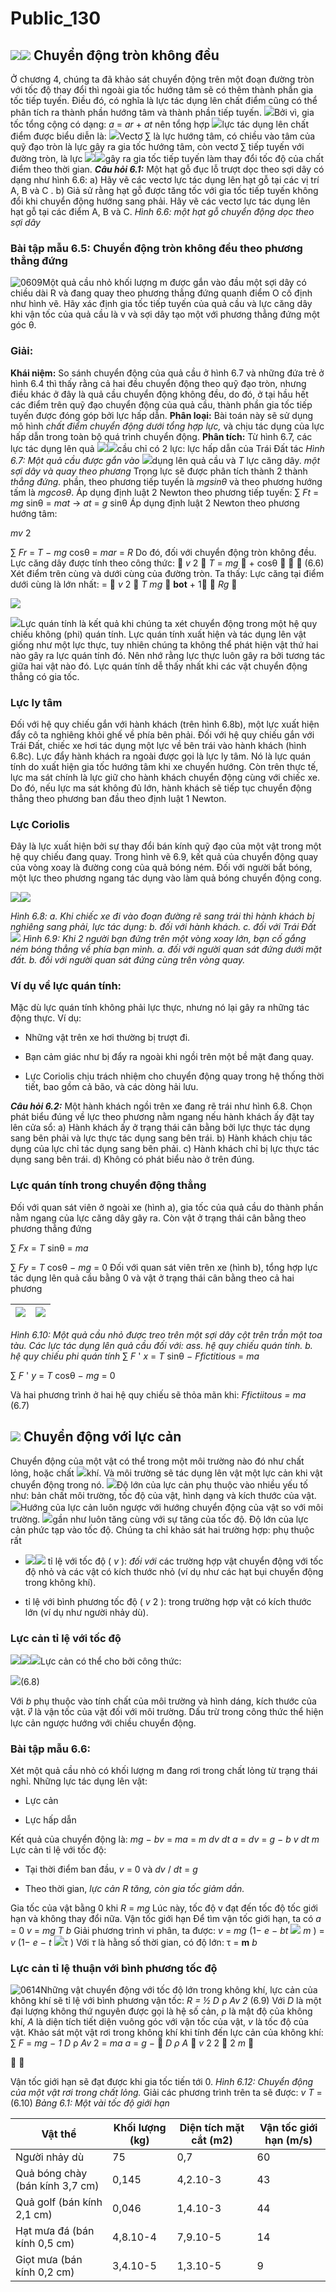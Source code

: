 # Public_130

## ![](images/image1.jpeg)![](images/image2.png) Chuyển động tròn không đều

Ở chương 4, chúng ta đã khảo sát chuyển động trên một đoạn đường tròn với tốc độ thay đổi thì ngoài gia tốc hướng tâm sẽ có thêm thành phần gia tốc tiếp tuyến. Điều đó, có nghĩa là lực tác dụng lên chất điểm cũng có thể phân tích ra thành phần hướng tâm và thành phần tiếp tuyến.
![](images/image3.png)Bởi vì, gia tốc tổng cộng có dạng: _a_ = _ar_ \+ _at_ nên tổng hợp
![](images/image4.png)lực tác dụng lên chất điểm được biểu diễn là:
![](images/image7.png)Vectơ ∑
là lực hướng tâm, có chiều vào tâm của quỹ
đạo tròn là lực gây ra gia tốc hướng tâm, còn vectơ ∑
tiếp tuyến với đường tròn, là lực
![](images/image7.png)![](images/image9.jpeg)gây ra gia tốc tiếp tuyến làm thay đổi tốc độ của chất điểm theo thời gian.
_**Câu hỏi 6.1:**_ Một hạt gỗ đục lỗ trượt dọc theo sợi dây có dạng như hình 6.6: a) Hãy vẽ các vectơ lực tác dụng lên hạt gỗ tại các vị trí A, B và C . b) Giả sử rằng hạt gỗ được tăng tốc với gia tốc tiếp tuyến không đổi khi chuyển động hướng sang phải. Hãy vẽ các vectơ lực tác dụng lên hạt gỗ tại các điểm A, B và C.
_Hình 6.6: một hạt gỗ chuyển động dọc theo sợi dây_

### Bài tập mẫu 6.5: Chuyển động tròn không đều theo phương thẳng đứng

![0609](images/image10.jpeg)Một quả cầu nhỏ khối lượng m được gắn vào đầu một sợi dây có chiều dài R và đang quay theo phương thẳng đứng quanh điểm O cố định như hình vẽ. Hãy xác định gia tốc tiếp tuyến của quả cầu và lực căng dây khi vận tốc của quả cầu là v và sợi dây tạo một với phương thẳng đứng một góc θ.

### Giải:

**Khái niệm:** So sánh chuyển động của quả cầu ở hình 6.7 và những đứa trẻ ở hình 6.4 thì thấy rằng cả hai đều chuyển động theo quỹ đạo tròn, nhưng điều khác ở đây là quả cầu chuyển động không đều, do đó, ở tại hầu hết các điểm trên quỹ đạo chuyển động của quả cầu, thành phần gia tốc tiếp tuyến được đóng góp bởi lực hấp dẫn.
**Phân loại:** Bài toán này sẽ sử dụng mô hình _chất điểm chuyển động dưới tổng hợp lực,_ và chịu tác dụng của lực hấp dẫn trong toàn bộ quá trình chuyển động.
**Phân tích:** Từ hình 6.7, các lực tác dụng lên quả
![](images/image11.png)![](images/image13.png)cầu chỉ có 2 lực: lực hấp dẫn của Trái Đất tác _Hình 6.7: Một quả cầu được gắn vào_
![](images/image14.png)dụng lên quả cầu
và _T_ lực căng dây.
_một sợi dây và quay theo phương_
Trọng lực
sẽ được phân tích thành 2 thành
_thẳng đứng._
phần, theo phương tiếp tuyến là _mgsinθ_ và theo phương hướng tấm là _mgcosθ_. Áp dụng định luật 2 Newton theo phương tiếp tuyến:
∑ _Ft_ = _mg_ sinθ = _mat_ → _at_ = _g_ sinθ
Áp dụng định luật 2 Newton theo phương hướng tâm:

_mv_ 2

∑ _Fr_ = _T_ − _mg_ cosθ = _mar_ = _R_
Do đó, đối với chuyển động tròn không đều. Lực căng dây được tính theo công thức:
 _v_ 2 
_T_ = _mg_  + cosθ 
 
(6.6)
Xét điểm trên cùng và dưới cùng của đường tròn. Ta thấy: Lực căng tại điểm dưới cùng là lớn nhất:
=  _v_ 2 
_T mg_  __bot__ \+ 1
 _Rg_ 

![](images/image16.png)

![](images/image17.jpeg)Lực quán tính là kết quả khi chúng ta xét chuyển động trong một hệ quy chiếu không (phi) quán tính.
Lực quán tính xuất hiện và tác dụng lên vật giống như một lực thực, tuy nhiên chúng ta không thể phát hiện vật thứ hai nào gây ra lực quán tính đó. Nên nhớ rằng lực thực luôn gây ra bởi tương tác giữa hai vật nào đó.
Lực quán tính dễ thấy nhất khi các vật chuyển động thẳng có gia tốc.

### Lực ly tâm

Đối với hệ quy chiếu gắn với hành khách (trên hình 6.8b), một lực xuất hiện đẩy cô ta nghiêng khỏi ghế về phía bên phải.
Đối với hệ quy chiếu gắn với Trái Đất, chiếc xe hơi tác dụng một lực về bên trái vào hành khách (hình 6.8c).
Lực đẩy hành khách ra ngoài được gọi là lực ly tâm. Nó là lực quán tính do xuất hiện gia tốc hướng tâm khi xe chuyển hướng.
Còn trên thực tế, lực ma sát chính là lực giữ cho hành khách chuyển động cùng với chiếc xe. Do đó, nếu lực ma sát không đủ lớn, hành khách sẽ tiếp tục chuyển động thẳng theo phương ban đầu theo định luật 1 Newton.

### Lực Coriolis

Đây là lực xuất hiện bởi sự thay đổi bán kính quỹ đạo của một vật trong một hệ quy chiếu đang quay.
Trong hình vẽ 6.9, kết quả của chuyển động quay của vòng xoay là đường cong của quả bóng ném.
Đối với người bắt bóng, một lực theo phương ngang tác dụng vào làm quả bóng chuyển động cong.

![](images/image19.jpeg)![](images/image20.jpeg)

_Hình 6.8: a. Khi chiếc xe đi vào đoạn đường rẽ sang trái thì hành khách bị nghiêng sang phải, lực tác dụng: b. đối với hành khách. c. đối với Trái Đất_
![](images/image21.jpeg)
_Hình 6.9: Khi 2 người bạn đứng trên một vòng xoay lớn, bạn cố gắng ném bóng thẳng về phía bạn mình. a. đối với người quan sát đứng dưới mặt đất. b. đối với người quan sát đứng cùng trên vòng quay._

### Ví dụ về lực quán tính:

Mặc dù lực quán tính không phải lực thực, nhưng nó lại gây ra những tác động thực. Ví
dụ:

  * Những vật trên xe hơi thường bị trượt đi.

  * Bạn cảm giác như bị đẩy ra ngoài khi ngồi trên một bề mặt đang quay.

  * Lực Coriolis chịu trách nhiệm cho chuyển động quay trong hệ thống thời tiết, bao gồm cả bão, và các dòng hải lưu.


_**Câu hỏi 6.2:**_ Một hành khách ngồi trên xe đang rẽ trái như hình 6.8. Chọn phát biểu đúng về lực theo phương nằm ngang nếu hành khách ấy đặt tay lên cửa sổ: a) Hành khách ấy ở trạng thái cân bằng bởi lực thực tác dụng sang bên phải và lực thực tác dụng sang bên trái. b) Hành khách chịu tác dụng của lực chỉ tác dụng sang bên phải. c) Hành khách chỉ bị lực thực tác dụng sang bên trái. d) Không có phát biểu nào ở trên đúng.

### Lực quán tính trong chuyển động thẳng

Đối với quan sát viên ở ngoài xe (hình a), gia tốc của quả cầu do thành phần nằm ngang của lực căng dây gây ra. Còn vật ở trạng thái cân bằng theo phương thẳng đứng

∑ _Fx_ = _T_ sinθ = _ma_

∑ _Fy_ = _T_ cosθ − _mg_ = 0
Đối với quan sát viên trên xe (hình b), tổng hợp lực tác dụng lên quả cầu bằng 0 và vật ở trạng thái cân bằng theo cả hai phương


| ![](images/image22.jpeg) | ![](images/image23.jpeg) |
| --- | --- |

 

_Hình 6.10: Một quả cầu nhỏ được treo trên một sợi dây cột trên trần một toa tàu. Các lực tác dụng lên quả cầu đối với: ass. hệ quy chiếu quán tính. b. hệ quy chiếu phi quán tính_
∑ _F_ ' _x_ = _T_ sinθ − _Ffictitious_ = _ma_

∑ _F_ ' _y_ = _T_ cosθ − _mg_ = 0

Và hai phương trình ở hai hệ quy chiếu sẽ thỏa mãn khi:
_Ffictiitous = ma_ (6.7)

## ![](images/image24.png) Chuyển động với lực cản

Chuyển động của một vật có thể trong một môi trường nào đó như chất lỏng, hoặc chất
![](images/image25.png)khí. Và môi trường sẽ tác dụng lên vật một lực cản khi vật chuyển động trong nó.
![](images/image25.png)Độ lớn của lực cản phụ thuộc vào nhiều yếu tố như: bản chất môi trường, tốc độ của
vật, hình dạng và kích thước của vật.
![](images/image25.png)Hướng của lực cản luôn ngược với hướng chuyển động của vật so với môi trường.
![](images/image25.png)gần như luôn tăng cùng với sự tăng của tốc độ. Độ lớn của lực cản phức tạp vào tốc độ. Chúng ta chỉ khảo sát hai trường hợp:
phụ thuộc rất

  * ![](images/image25.png)![](images/image25.png) tỉ lệ với tốc độ ( _v_ ): _đối với_ các trường hợp vật chuyển động với tốc độ nhỏ và các vật có kích thước nhỏ (ví dụ như các hạt bụi chuyển động trong không khí).

  * tỉ lệ với bình phương tốc độ ( _v_ 2 ): trong trường hợp vật có kích thước lớn (ví dụ như người nhảy dù).


### Lực cản tỉ lệ với tốc độ

![](images/image27.jpeg)![](images/image28.jpeg)![](images/image29.png)Lực cản có thể cho bởi công thức:

![](images/image30.png)(6.8)

Với _b_ phụ thuộc vào tính chất của môi trường và hình dáng, kích thước của vật. 𝑣⃗ là vận tốc của vật đối với môi trường. Dấu trừ trong công thức thể hiện lực cản ngược hướng với chiều chuyển động.

### Bài tập mẫu 6.6:

Xét một quả cầu nhỏ có khối lượng m đang rơi trong chất lỏng từ trạng thái nghỉ.
Những lực tác dụng lên vật:

  * Lực cản

  * Lực hấp dẫn


Kết quả của chuyển động là:
_mg_ − _bv_ = _ma_ = _m dv_
_dt_
_a_ = _dv_
= _g_ − _b v_
_dt m_
Lực cản tỉ lệ với tốc độ:

  * Tại thời điểm ban đầu, _v_ = 0 và _dv_ / _dt_ = _g_

  * Theo thời gian, _lực cản R tăng, còn gia tốc giảm dần._


Gia tốc của vật bằng 0 khi _R_ = _mg_
Lúc này, tốc độ v đạt đến tốc độ tốc giới hạn và không thay đổi nữa.
Vận tốc giới hạn
Để tìm vận tốc giới hạn, ta có _a_ = 0
_v_ = _mg_
_T b_
Giải phương trình vi phân, ta được:
_v_ = _mg_ (1− _e_ − _bt_ ![](images/image32.png) _m_ ) = _v_
(1− _e_ − _t_ ![](images/image33.png)τ )
Với _τ_ là hằng số thời gian, có độ lớn: τ = __m__
_b_

### Lực cản tỉ lệ thuận với bình phương tốc độ

![0614](images/image34.jpeg)Những vật chuyển động với tốc độ lớn trong không khí, lực cản của không khí sẽ tỉ lệ với bình phương vận tốc:
_R = ½ D_ ρ _Av 2_ (6.9)
Với _D_ là một đại lượng không thứ nguyên được gọi là hệ số cản, ρ là mật độ của không khí, _A_ là diện tích tiết diện vuông góc với vận tốc của vật, _v_ là tốc độ của vật.
Khảo sát một vật rơi trong không khí khi tính đến lực cản của không khí:
∑ _F_ = _mg_ − _1_ _D_ ρ _Av_ 2 = _ma a_ = _g_ −  __D_ ρ _A__  _v_ 2
2  2 _m_ 

 

Vận tốc giới hạn sẽ đạt được khi gia tốc tiến tới 0.
_Hình 6.12: Chuyển động của một vật rơi trong chất lỏng._
Giải các phương trình trên ta sẽ được: _v T_ =
(6.10)
_Bảng 6.1: Một vài tốc độ giới hạn_


| Vật thể | Khối lượng (kg) | Diện tích mặt cắt (m2) | Vận tốc giới hạn (m/s) |
| --- | --- | --- | --- |
| Người nhảy dù | 75 | 0,7 | 60 |
| Quả bóng chày (bán kính 3,7 cm) | 0,145 | 4,2.10-3 | 43 |
| Quả golf (bán kính 2,1 cm) | 0,046 | 1,4.10-3 | 44 |
| Hạt mưa đá (bán kính 0,5 cm) | 4,8.10-4 | 7,9.10-5 | 14 |
| Giọt mưa (bán kính 0,2 cm) | 3,4.10-5 | 1,3.10-5 | 9 |